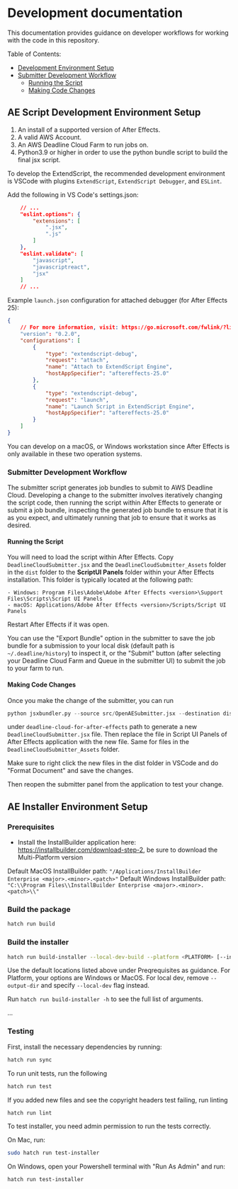 
# Development documentation

This documentation provides guidance on developer workflows for working with the code in this repository.

Table of Contents:
* [Development Environment Setup](#development-environment-setup)
* [Submitter Development Workflow](#submitter-development-workflow)
    * [Running the Script](#running-the-script)
    * [Making Code Changes](#making-code-changes)

## AE Script Development Environment Setup
1. An install of a supported version of After Effects.
2. A valid AWS Account.
3. An AWS Deadline Cloud Farm to run jobs on.
4. Python3.9 or higher in order to use the python bundle script to build the final jsx script.


To develop the ExtendScript, the recommended development environment is VSCode with plugins `ExtendScript`, `ExtendScript Debugger`, and `ESLint`.

Add the following in VS Code's settings.json:

```json
    // ...
    "eslint.options": {
        "extensions": [
            ".jsx",
            ".js"
        ]
    },
    "eslint.validate": [
        "javascript",
        "javascriptreact",
        "jsx"
    ]
    // ...
```


Example `launch.json` configuration for attached debugger (for After Effects 25):

```json
{
    // For more information, visit: https://go.microsoft.com/fwlink/?linkid=830387
    "version": "0.2.0",
    "configurations": [
        {
            "type": "extendscript-debug",
            "request": "attach",
            "name": "Attach to ExtendScript Engine",
            "hostAppSpecifier": "aftereffects-25.0"
        },
        {
            "type": "extendscript-debug",
            "request": "launch",
            "name": "Launch Script in ExtendScript Engine",
            "hostAppSpecifier": "aftereffects-25.0"
        }
    ]
}
```

You can develop on a macOS, or Windows workstation since After Effects is only available in these two operation systems.

### Submitter Development Workflow
The submitter script generates job bundles to submit to AWS Deadline Cloud. Developing a change
to the submitter involves iteratively changing the script code, then running the script within After Effects
to generate or submit a job bundle, inspecting the generated job bundle to ensure that it is as you expect,
and ultimately running that job to ensure that it works as desired.

#### Running the Script
You will need to load the script within After Effects. Copy `DeadlineCloudSubmitter.jsx` and the `DeadlineCloudSubmitter_Assets` folder in the `dist` folder to the **ScriptUI Panels** folder within your After Effects installation. This folder is typically located at the following path:

    - Windows: Program Files\Adobe\Adobe After Effects <version>\Support Files\Scripts\Script UI Panels
    - macOS: Applications/Adobe After Effects <version>/Scripts/Script UI Panels
Restart After Effects if it was open.

You can use the "Export Bundle" option in the submitter to save the job bundle for a submission to your local disk (default path is `~/.deadline/history`)
to inspect it, or the "Submit" button (after selecting your Deadline Cloud Farm and Queue in the submitter UI) to
submit the job to your farm to run.

#### Making Code Changes
Once you make the change of the submitter, you can run

```python
python jsxbundler.py --source src/OpenAESubmitter.jsx --destination dist/DeadlineCloudSubmitter.jsx
```

under `deadline-cloud-for-after-effects` path to generate a new `DeadlineCloudSubmitter.jsx` file. Then replace the file in Script UI Panels of After Effects application with the new file. Same for files in the `DeadlineCloudSubmitter_Assets` folder.

Make sure to right click the new files in the dist folder in VSCode and do "Format Document" and save the changes.

Then reopen the submitter panel from the application to test your change.

## AE Installer Environment Setup

### Prerequisites
- Install the InstallBuilder application here: https://installbuilder.com/download-step-2, be sure to download the Multi-Platform version

Default MacOS InstallBuilder path: `"/Applications/InstallBuilder Enterprise <major>.<minor>.<patch>"`
Default Windows InstallBuilder path: `"C:\\Program Files\\InstallBuilder Enterprise <major>.<minor>.<patch>\\" `

### Build the package

```bash
hatch run build
```

### Build the installer

```bash
hatch run build-installer --local-dev-build --platform <PLATFORM> [--install-builder-location <LOCATION> --output-dir <DIR>]
```
Use the default locations listed above under Preqrequisites as guidance. For Platform, your options are Windows or MacOS. For local dev, remove `--output-dir` and specify `--local-dev` flag instead.

Run `hatch run build-installer -h` to see the full list of arguments.

...

### Testing

First, install the necessary dependencies by running:
```bash
hatch run sync
```

To run unit tests, run the following
```bash
hatch run test
```

If you added new files and see the copyright headers test failing, run linting
```bash
hatch run lint
```

To test installer, you need admin permission to run the tests correctly.

On Mac, run:
```bash
sudo hatch run test-installer
```

On Windows, open your Powershell terminal with "Run As Admin" and run:
```bash
hatch run test-installer
```